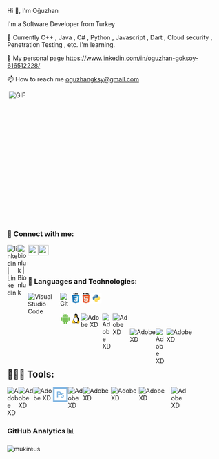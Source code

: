 Hi 👋, I'm Oğuzhan

I'm a Software Developer from Turkey



🌱 Currently C++ , Java , C# , Python , Javascript , Dart , Cloud security , Penetration Testing , etc. I'm learning.



📝 My personal page https://www.linkedin.com/in/oguzhan-goksoy-616512228/




📫 How to reach me oguzhangksy@gmail.com

<img align="right" alt="GIF" src="https://github.com/abhisheknaiidu/abhisheknaiidu/blob/master/code.gif?raw=true" width="500" height="320" />



### 📩 Connect with me:

[<img align="left" alt="linkedin | LinkedIn" width="24px" src="https://raw.githubusercontent.com/peterthehan/peterthehan/master/assets/linkedin.svg" />][linkedin]
[<img align="left" alt="bionluk | Bionluk" width="24px" src="https://camo.githubusercontent.com/d8d9b479c7ac8b63d98c203f535295986cbd27e69ea53851ef790dd700b96408/68747470733a2f2f75706c6f61642e77696b696d656469612e6f72672f77696b6970656469612f636f6d6d6f6e732f7468756d622f652f65662f537461636b5f4f766572666c6f775f69636f6e2e7376672f37363870782d537461636b5f4f766572666c6f775f69636f6e2e7376672e706e67" />][bionluk]
[<img align="left" height="24" width="24" src="https://upload.wikimedia.org/wikipedia/commons/a/a5/Instagram_icon.png" />][instagram]
[<img align="left" height="24" width="24" src="https://upload.wikimedia.org/wikipedia/commons/7/7e/Gmail_icon_%282020%29.svg" />][gmail]

<br />
<br>
<br />

### 🔧 Languages and Technologies:
[<img align="left" alt="Visual Studio Code" width="75px" src="https://i0.wp.com/thequill.in/wp-content/uploads/2020/03/Java.png?fit=400%2C197&ssl=1" />][vsCode]
[<img align="left" alt="Git" width="24px" src="https://camo.githubusercontent.com/e5f1cbf59a8752f8a31ba28ea3b788daf4c188a84870865acfc16c5567bfd5ce/68747470733a2f2f7365656b6c6f676f2e636f6d2f696d616765732f432f632d73686172702d632d6c6f676f2d303246313737313442412d7365656b6c6f676f2e636f6d2e706e67" />][git]

[<img align="left" alt="Flutter" width="24px" src="https://raw.githubusercontent.com/devicons/devicon/master/icons/css3/css3-original-wordmark.svg" />][flutter]
[<img align="left" alt="Ios" width="24px" src="https://raw.githubusercontent.com/devicons/devicon/master/icons/html5/html5-original-wordmark.svg"/>][ios]
  
[<img align="left" alt="Python" width="24px" src="https://raw.githubusercontent.com/github/explore/cebd63002168a05a6a642f309227eefeccd92950/topics/python/python.png" />][python]

<br>
<br>


[<img align="left" alt="Android" width="24px" src="https://raw.githubusercontent.com/github/explore/80688e429a7d4ef2fca1e82350fe8e3517d3494d/topics/android/android.png" />][android]
[<img align="left" alt="Adobe XD" width="24px" src="https://raw.githubusercontent.com/devicons/devicon/master/icons/linux/linux-original.svg" />][xd]
[<img align="left" alt="Adobe XD" width="50px" src="https://i0.wp.com/teknohisar.com/wp-content/uploads/2017/10/database.png?fit=600%2C315&ssl=1" />][sql]
[<img align="left" alt="Adobe XD" width="24px" src="https://camo.githubusercontent.com/1b8a779f280e099e2d67ab949dad604e25ce0d321e66474c04430201790b3874/68747470733a2f2f7777772e766563746f726c6f676f2e7a6f6e652f6c6f676f732f73716c6974652f73716c6974652d69636f6e2e737667" />][sqllit]
[<img align="left" alt="Adobe XD" width="40px" src="https://cdn.freebiesupply.com/logos/large/2x/php-1-logo-png-transparent.png" />][php]
<br />
<br>
[<img align="left" alt="Adobe XD" width="60px" src="https://www.armbian.com/wp-content/uploads/2018/03/logo2.png" />][armbian]
[<img align="left" alt="Adobe XD" width="25px" src="https://brandslogos.com/wp-content/uploads/thumbs/c-logo-vector.svg" />][cp]
[<img align="left" alt="Adobe XD" width="60px" src="https://www.offensive-security.com/wp-content/uploads/2015/05/kali.png" />][kali]

<br />
<br>
<br />

## 👩‍💻📱 Tools:
[<img align="left" alt="Adobe XD" width="26px" src="https://camo.githubusercontent.com/9f1816fe8f44878d77803324ce8e3e1c4d2afc4e3f167b237e93848d3597d4fc/68747470733a2f2f75706c6f61642e77696b696d656469612e6f72672f77696b6970656469612f636f6d6d6f6e732f7468756d622f392f39612f56697375616c5f53747564696f5f436f64655f312e33355f69636f6e2e7376672f3130323470782d56697375616c5f53747564696f5f436f64655f312e33355f69636f6e2e7376672e706e67" />][vicual]

[<img align="left" alt="Adobe XD" width="35px" src="https://camo.githubusercontent.com/9197204cb5fe8007252fd5b2b6cc47b9c4318e16836fe645eccd35941b9ecb9c/68747470733a2f2f63646e342e69636f6e66696e6465722e636f6d2f646174612f69636f6e732f6c6f676f732d616e642d6272616e64732f3531322f39315f446973636f72645f6c6f676f5f6c6f676f732d3531322e706e67" />][i]

[<img align="left" alt="Adobe XD" width="45px" src="https://camo.githubusercontent.com/73fdb461f704939668ec688c0e78b801cd5dd742c77e19b0bcc4284be5137158/68747470733a2f2f63646e2e6272616e64666f6c6465722e696f2f35483434324f33572f61732f706c3534366a2d376c65387a6b2d346e7a7a73312f536c61636b5f4d61726b5f5765622e706e67" />][ii]

[<img align="left" alt="Adobe XD" width="35px" src="https://raw.githubusercontent.com/devicons/devicon/master/icons/photoshop/photoshop-line.svg" />][iii]

[<img align="left" alt="Adobe XD" width="35px" src="https://camo.githubusercontent.com/5da402096f63fafffd2d8afacdecf0029aa989c899149f9836c135ab3d130a6d/68747470733a2f2f63646e2e69636f6e73636f75742e636f6d2f69636f6e2f667265652f706e672d3531322f7472656c6c6f2d362d3536393339352e706e67" />][iiii]

[<img align="left" alt="Adobe XD" width="65px" src="https://www.vincenzoracca.com/images/spring.png" />][iiiii]

[<img align="left" alt="Adobe XD" width="65px" src="https://www.truncgil.com.tr/file/2021/07/android_studio.png" />][iiiiii]

[<img align="left" alt="Adobe XD" width="75px" src="https://cdn.freelogovectors.net/svg10/unity-new-logo-freelogovectors.net_.svg" />][iiiiiii]

[<img align="left" alt="Adobe XD" width="35px" src="https://play-lh.googleusercontent.com/s-V-4IgEcMbk1ZpEYVzwxW9_wUP-W5hPlG31vlKIPyjPzVkHb9FaqLLxLkLfMwWXnZ0=s180" />][iiiiiiii]






<br />
<br />
<br />
<br />



### GitHub Analytics 📊

  <img height="180em" align="left" src="https://github-readme-stats.vercel.app/api/top-langs?username=IbrahimTalha0&show_icons=true&locale=en&layout=compact&langs_count=8&theme=radical" alt="mukireus"/>
</a>

<br />
<br />

[instagram]: https://www.instagram.com/oguzhan_goksoy
[bionluk]: https://stackoverflow.com/users/17634212
[linkedin]: https://www.linkedin.com/in/oguzhan-goksoy-616512228/
[medium]: https://demiribrahimtalha.medium.com/
[gmail]: mailto:oguzhangksy@gmail.com
[flutter]: https://www.w3schools.com/css/
[vsCode]: https://www.java.com/tr/download/help/whatis_java.html
[git]: https://docs.microsoft.com/en-us/dotnet/csharp/
[android]: https://www.android.com/intl/tr_tr/
[php]: https://www.php.net/
[armbian]: https://www.armbian.com/
[kali]: https://www.kali.org/

[python]: https://www.python.org/
[ios]: https://www.w3.org/html/
[xd]: https://www.linux.org/
[cp]: https://www.cplusplus.com/
[sql]: https://www.microsoft.com/tr-tr/sql-server 
[sqllit]: https://www.sqlite.org/
[vicual]: https://code.visualstudio.com/
[i]: https://discord.com/
[ii]: https://slack.com/intl/en-tr/
[iii]: https://www.photoshop.com/en
[iiii]: https://trello.com/en
[iiiii]: https://spring.io/
[iiiiii]: https://developer.android.com/studio
[iiiiiii]: https://unity.com/
[iiiiiiii]: https://www.thingiverse.com/gfdsal09/designs

